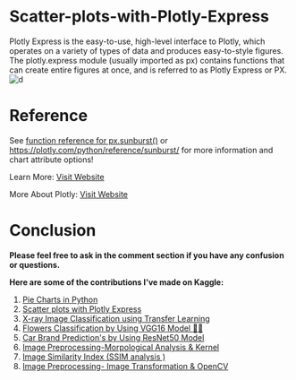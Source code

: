 # Scatter-plots-with-Plotly-Express
Plotly Express is the easy-to-use, high-level interface to Plotly, which operates on a variety of types of data and produces easy-to-style figures. The plotly.express module (usually imported as px) contains functions that can create entire figures at once, and is referred to as Plotly Express or PX.
![d](http://alsani.me/wp-content/uploads/2023/10/newplot-5.png)

# Reference
See [function reference for px.sunburst()](https://plotly.com/python-api-reference/generated/plotly.express.sunburst) or https://plotly.com/python/reference/sunburst/ for more information and chart attribute options!

Learn More: [Visit Website](https://coderzcolumn.com/tutorials/data-science/how-to-create-sunburst-chart-in-python-plotly)

More About Plotly: [Visit Website](https://plotly.com/graphing-libraries/)

# Conclusion
**Please feel free to ask in the comment section if you have any confusion or questions.**

**Here are some of the contributions I've made on Kaggle:**
1. [Pie Charts in Python](https://www.kaggle.com/code/alsaniipe/pie-charts-in-python)
1. [Scatter plots with Plotly Express](https://www.kaggle.com/code/alsaniipe/scatter-plots-with-plotly-express)
1. [X-ray Image Classification using Transfer Learning](https://www.kaggle.com/code/alsaniipe/x-ray-image-classification-using-transfer-learning)
1. [Flowers Classification by Using VGG16 Model 🎉🎉](https://www.kaggle.com/code/alsaniipe/flowers-classification-by-using-vgg16-model)
1. [Car Brand Prediction's by Using ResNet50 Model](https://www.kaggle.com/code/alsaniipe/car-brand-prediction-s-by-using-resnet50-model)
1. [Image Preprocessing-Morpological Analysis & Kernel](https://www.kaggle.com/code/alsaniipe/image-preprocessing-morpological-analysis-kernel)
1. [Image Similarity Index (SSIM analysis )](https://www.kaggle.com/code/alsaniipe/image-similarity-index-ssim-analysis)
1. [Image Preprocessing- Image Transformation & OpenCV](https://www.kaggle.com/code/alsaniipe/image-preprocessing-image-transformation-opencv)
